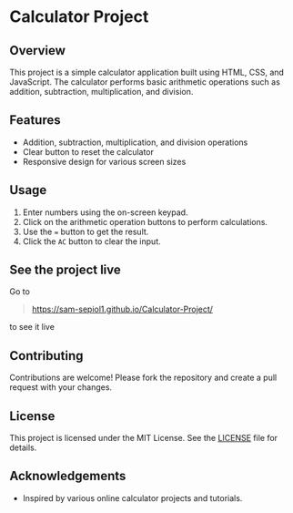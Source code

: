 # Calculator Project

## Overview
This project is a simple calculator application built using HTML, CSS, and JavaScript. The calculator performs basic arithmetic operations such as addition, subtraction, multiplication, and division.

## Features
- Addition, subtraction, multiplication, and division operations
- Clear button to reset the calculator
- Responsive design for various screen sizes

## Usage
1. Enter numbers using the on-screen keypad.
2. Click on the arithmetic operation buttons to perform calculations.
3. Use the `=` button to get the result.
4. Click the `AC` button to clear the input.

## See the project live

Go to 

> https://sam-sepiol1.github.io/Calculator-Project/

to see it live

## Contributing
Contributions are welcome! Please fork the repository and create a pull request with your changes.

## License
This project is licensed under the MIT License. See the [LICENSE](LICENSE) file for details.

## Acknowledgements
- Inspired by various online calculator projects and tutorials.
